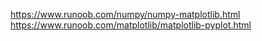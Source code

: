 https://www.runoob.com/numpy/numpy-matplotlib.html
https://www.runoob.com/matplotlib/matplotlib-pyplot.html
